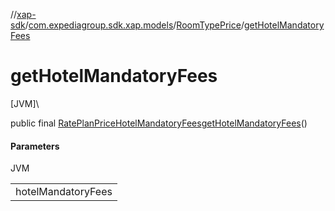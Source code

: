 //[xap-sdk](../../../index.md)/[com.expediagroup.sdk.xap.models](../index.md)/[RoomTypePrice](index.md)/[getHotelMandatoryFees](get-hotel-mandatory-fees.md)

# getHotelMandatoryFees

[JVM]\

public final [RatePlanPriceHotelMandatoryFees](../-rate-plan-price-hotel-mandatory-fees/index.md)[getHotelMandatoryFees](get-hotel-mandatory-fees.md)()

#### Parameters

JVM

| |
|---|
| hotelMandatoryFees |
